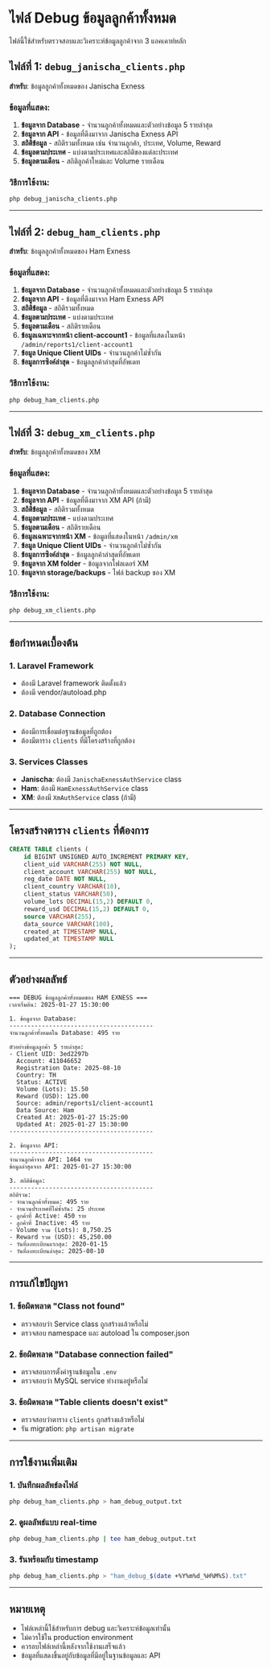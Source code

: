 # ไฟล์ Debug ข้อมูลลูกค้าทั้งหมด

ไฟล์นี้ใช้สำหรับตรวจสอบและวิเคราะห์ข้อมูลลูกค้าจาก 3 แอคเคาท์หลัก

## ไฟล์ที่ 1: `debug_janischa_clients.php`
**สำหรับ**: ข้อมูลลูกค้าทั้งหมดของ Janischa Exness

### ข้อมูลที่แสดง:
1. **ข้อมูลจาก Database** - จำนวนลูกค้าทั้งหมดและตัวอย่างข้อมูล 5 รายล่าสุด
2. **ข้อมูลจาก API** - ข้อมูลที่ดึงมาจาก Janischa Exness API
3. **สถิติข้อมูล** - สถิติรวมทั้งหมด เช่น จำนวนลูกค้า, ประเทศ, Volume, Reward
4. **ข้อมูลตามประเทศ** - แบ่งตามประเทศและสถิติของแต่ละประเทศ
5. **ข้อมูลตามเดือน** - สถิติลูกค้าใหม่และ Volume รายเดือน

### วิธีการใช้งาน:
```bash
php debug_janischa_clients.php
```

---

## ไฟล์ที่ 2: `debug_ham_clients.php`
**สำหรับ**: ข้อมูลลูกค้าทั้งหมดของ Ham Exness

### ข้อมูลที่แสดง:
1. **ข้อมูลจาก Database** - จำนวนลูกค้าทั้งหมดและตัวอย่างข้อมูล 5 รายล่าสุด
2. **ข้อมูลจาก API** - ข้อมูลที่ดึงมาจาก Ham Exness API
3. **สถิติข้อมูล** - สถิติรวมทั้งหมด
4. **ข้อมูลตามประเทศ** - แบ่งตามประเทศ
5. **ข้อมูลตามเดือน** - สถิติรายเดือน
6. **ข้อมูลเฉพาะจากหน้า client-account1** - ข้อมูลที่แสดงในหน้า `/admin/reports1/client-account1`
7. **ข้อมูล Unique Client UIDs** - จำนวนลูกค้าไม่ซ้ำกัน
8. **ข้อมูลการซิงค์ล่าสุด** - ข้อมูลลูกค้าล่าสุดที่อัพเดท

### วิธีการใช้งาน:
```bash
php debug_ham_clients.php
```

---

## ไฟล์ที่ 3: `debug_xm_clients.php`
**สำหรับ**: ข้อมูลลูกค้าทั้งหมดของ XM

### ข้อมูลที่แสดง:
1. **ข้อมูลจาก Database** - จำนวนลูกค้าทั้งหมดและตัวอย่างข้อมูล 5 รายล่าสุด
2. **ข้อมูลจาก API** - ข้อมูลที่ดึงมาจาก XM API (ถ้ามี)
3. **สถิติข้อมูล** - สถิติรวมทั้งหมด
4. **ข้อมูลตามประเทศ** - แบ่งตามประเทศ
5. **ข้อมูลตามเดือน** - สถิติรายเดือน
6. **ข้อมูลเฉพาะจากหน้า XM** - ข้อมูลที่แสดงในหน้า `/admin/xm`
7. **ข้อมูล Unique Client UIDs** - จำนวนลูกค้าไม่ซ้ำกัน
8. **ข้อมูลการซิงค์ล่าสุด** - ข้อมูลลูกค้าล่าสุดที่อัพเดท
9. **ข้อมูลจาก XM folder** - ข้อมูลจากโฟลเดอร์ XM
10. **ข้อมูลจาก storage/backups** - ไฟล์ backup ของ XM

### วิธีการใช้งาน:
```bash
php debug_xm_clients.php
```

---

## ข้อกำหนดเบื้องต้น

### 1. Laravel Framework
- ต้องมี Laravel framework ติดตั้งแล้ว
- ต้องมี vendor/autoload.php

### 2. Database Connection
- ต้องมีการเชื่อมต่อฐานข้อมูลที่ถูกต้อง
- ต้องมีตาราง `clients` ที่มีโครงสร้างที่ถูกต้อง

### 3. Services Classes
- **Janischa**: ต้องมี `JanischaExnessAuthService` class
- **Ham**: ต้องมี `HamExnessAuthService` class  
- **XM**: ต้องมี `XmAuthService` class (ถ้ามี)

---

## โครงสร้างตาราง `clients` ที่ต้องการ

```sql
CREATE TABLE clients (
    id BIGINT UNSIGNED AUTO_INCREMENT PRIMARY KEY,
    client_uid VARCHAR(255) NOT NULL,
    client_account VARCHAR(255) NOT NULL,
    reg_date DATE NOT NULL,
    client_country VARCHAR(10),
    client_status VARCHAR(50),
    volume_lots DECIMAL(15,2) DEFAULT 0,
    reward_usd DECIMAL(15,2) DEFAULT 0,
    source VARCHAR(255),
    data_source VARCHAR(100),
    created_at TIMESTAMP NULL,
    updated_at TIMESTAMP NULL
);
```

---

## ตัวอย่างผลลัพธ์

```
=== DEBUG ข้อมูลลูกค้าทั้งหมดของ HAM EXNESS ===
เวลาเริ่มต้น: 2025-01-27 15:30:00

1. ข้อมูลจาก Database:
----------------------------------------
จำนวนลูกค้าทั้งหมดใน Database: 495 ราย

ตัวอย่างข้อมูลลูกค้า 5 รายล่าสุด:
- Client UID: 3ed2297b
  Account: 411046652
  Registration Date: 2025-08-10
  Country: TH
  Status: ACTIVE
  Volume (Lots): 15.50
  Reward (USD): 125.00
  Source: admin/reports1/client-account1
  Data Source: Ham
  Created At: 2025-01-27 15:25:00
  Updated At: 2025-01-27 15:30:00
----------------------------------------

2. ข้อมูลจาก API:
----------------------------------------
จำนวนลูกค้าจาก API: 1464 ราย
ข้อมูลล่าสุดจาก API: 2025-01-27 15:30:00

3. สถิติข้อมูล:
----------------------------------------
สถิติรวม:
- จำนวนลูกค้าทั้งหมด: 495 ราย
- จำนวนประเทศที่ไม่ซ้ำกัน: 25 ประเทศ
- ลูกค้าที่ Active: 450 ราย
- ลูกค้าที่ Inactive: 45 ราย
- Volume รวม (Lots): 8,750.25
- Reward รวม (USD): 45,250.00
- วันที่ลงทะเบียนแรกสุด: 2020-01-15
- วันที่ลงทะเบียนล่าสุด: 2025-08-10
```

---

## การแก้ไขปัญหา

### 1. ข้อผิดพลาด "Class not found"
- ตรวจสอบว่า Service class ถูกสร้างแล้วหรือไม่
- ตรวจสอบ namespace และ autoload ใน composer.json

### 2. ข้อผิดพลาด "Database connection failed"
- ตรวจสอบการตั้งค่าฐานข้อมูลใน `.env`
- ตรวจสอบว่า MySQL service ทำงานอยู่หรือไม่

### 3. ข้อผิดพลาด "Table clients doesn't exist"
- ตรวจสอบว่าตาราง `clients` ถูกสร้างแล้วหรือไม่
- รัน migration: `php artisan migrate`

---

## การใช้งานเพิ่มเติม

### 1. บันทึกผลลัพธ์ลงไฟล์
```bash
php debug_ham_clients.php > ham_debug_output.txt
```

### 2. ดูผลลัพธ์แบบ real-time
```bash
php debug_ham_clients.php | tee ham_debug_output.txt
```

### 3. รันพร้อมกับ timestamp
```bash
php debug_ham_clients.php > "ham_debug_$(date +%Y%m%d_%H%M%S).txt"
```

---

## หมายเหตุ

- ไฟล์เหล่านี้ใช้สำหรับการ debug และวิเคราะห์ข้อมูลเท่านั้น
- ไม่ควรใช้ใน production environment
- ควรลบไฟล์เหล่านี้หลังจากใช้งานเสร็จแล้ว
- ข้อมูลที่แสดงขึ้นอยู่กับข้อมูลที่มีอยู่ในฐานข้อมูลและ API 